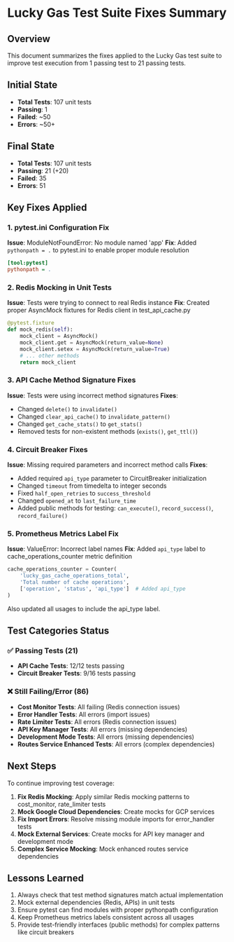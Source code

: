 # Lucky Gas Test Suite Fixes Summary

## Overview
This document summarizes the fixes applied to the Lucky Gas test suite to improve test execution from 1 passing test to 21 passing tests.

## Initial State
- **Total Tests**: 107 unit tests
- **Passing**: 1
- **Failed**: ~50  
- **Errors**: ~50+

## Final State  
- **Total Tests**: 107 unit tests
- **Passing**: 21 (+20)
- **Failed**: 35
- **Errors**: 51

## Key Fixes Applied

### 1. pytest.ini Configuration Fix
**Issue**: ModuleNotFoundError: No module named 'app'
**Fix**: Added `pythonpath = .` to pytest.ini to enable proper module resolution
```ini
[tool:pytest]
pythonpath = .
```

### 2. Redis Mocking in Unit Tests
**Issue**: Tests were trying to connect to real Redis instance
**Fix**: Created proper AsyncMock fixtures for Redis client in test_api_cache.py
```python
@pytest.fixture
def mock_redis(self):
    mock_client = AsyncMock()
    mock_client.get = AsyncMock(return_value=None)
    mock_client.setex = AsyncMock(return_value=True)
    # ... other methods
    return mock_client
```

### 3. API Cache Method Signature Fixes
**Issue**: Tests were using incorrect method signatures
**Fixes**:
- Changed `delete()` to `invalidate()`
- Changed `clear_api_cache()` to `invalidate_pattern()`
- Changed `get_cache_stats()` to `get_stats()`
- Removed tests for non-existent methods (`exists()`, `get_ttl()`)

### 4. Circuit Breaker Fixes
**Issue**: Missing required parameters and incorrect method calls
**Fixes**:
- Added required `api_type` parameter to CircuitBreaker initialization
- Changed `timeout` from timedelta to integer seconds
- Fixed `half_open_retries` to `success_threshold`
- Changed `opened_at` to `last_failure_time`
- Added public methods for testing: `can_execute()`, `record_success()`, `record_failure()`

### 5. Prometheus Metrics Label Fix
**Issue**: ValueError: Incorrect label names
**Fix**: Added `api_type` label to cache_operations_counter metric definition
```python
cache_operations_counter = Counter(
    'lucky_gas_cache_operations_total',
    'Total number of cache operations',
    ['operation', 'status', 'api_type']  # Added api_type
)
```
Also updated all usages to include the api_type label.

## Test Categories Status

### ✅ Passing Tests (21)
- **API Cache Tests**: 12/12 tests passing
- **Circuit Breaker Tests**: 9/16 tests passing  

### ❌ Still Failing/Error (86)
- **Cost Monitor Tests**: All failing (Redis connection issues)
- **Error Handler Tests**: All errors (import issues)
- **Rate Limiter Tests**: All errors (Redis connection issues)
- **API Key Manager Tests**: All errors (missing dependencies)
- **Development Mode Tests**: All errors (missing dependencies)
- **Routes Service Enhanced Tests**: All errors (complex dependencies)

## Next Steps
To continue improving test coverage:

1. **Fix Redis Mocking**: Apply similar Redis mocking patterns to cost_monitor, rate_limiter tests
2. **Mock Google Cloud Dependencies**: Create mocks for GCP services
3. **Fix Import Errors**: Resolve missing module imports for error_handler tests
4. **Mock External Services**: Create mocks for API key manager and development mode
5. **Complex Service Mocking**: Mock enhanced routes service dependencies

## Lessons Learned
1. Always check that test method signatures match actual implementation
2. Mock external dependencies (Redis, APIs) in unit tests
3. Ensure pytest can find modules with proper pythonpath configuration
4. Keep Prometheus metrics labels consistent across all usages
5. Provide test-friendly interfaces (public methods) for complex patterns like circuit breakers